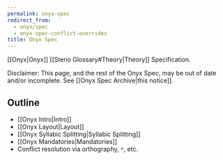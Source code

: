 ```yaml
---
permalink: onyx-spec
redirect_from:
  - onyx/spec
  - onyx-spec-conflict-overrides
title: Onyx Spec
---
```


[[Onyx|Onyx]] [[Steno Glossary#Theory|Theory]] Specification.

Disclaimer: This page, and the rest of the Onyx Spec, may be out of date and/or incomplete. See [[Onyx Spec Archive|this notice]].

## Outline

- [[Onyx Intro|Intro]]
- [[Onyx Layout|Layout]]
- [[Onyx Syllabic Splitting|Syllabic Splitting]]
- [[Onyx Mandatories|Mandatories]]
- Conflict resolution via orthography, `*`, etc.
